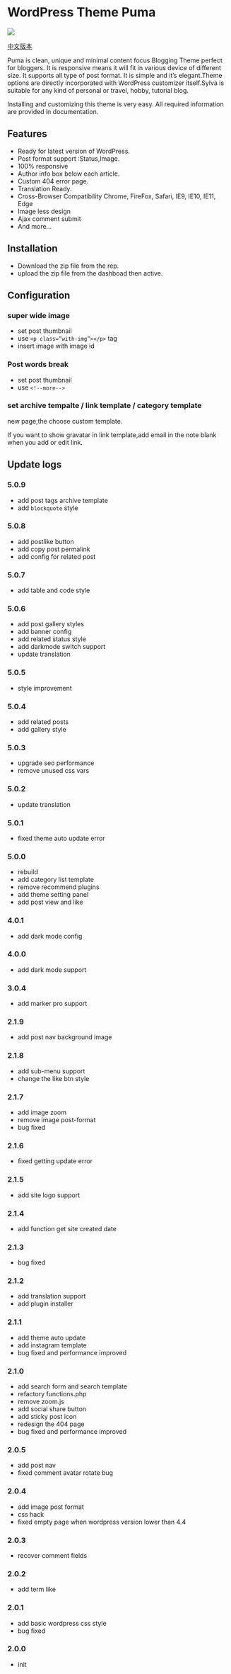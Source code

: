 # WordPress Theme Puma

![](https://static.fatesinger.com/2025/01/10eb5gy4cj9fvxag.png)

[中文版本](https://github.com/bigfa/Puma/blob/master/README_CN.md)

Puma is clean, unique and minimal content focus Blogging Theme perfect for bloggers. It is responsive means it will fit in various device of different size. It supports all type of post format. It is simple and it’s elegant.Theme options are directly incorporated with WordPress customizer itself.Sylva is suitable for any kind of personal or travel, hobby, tutorial blog.

Installing and customizing this theme is very easy. All required information are provided in documentation.

## Features

- Ready for latest version of WordPress.
- Post format support :Status,Image.
- 100% responsive
- Author info box below each article.
- Custom 404 error page.
- Translation Ready.
- Cross-Browser Compatibility Chrome, FireFox, Safari, IE9, IE10, IE11, Edge
- Image less design
- Ajax comment submit
- And more…

## Installation

- Download the zip file from the rep.
- upload the zip file from the dashboad then active.

## Configuration

### super wide image

- set post thumbnail
- use `<p class=”with-img”></p>` tag
- insert image with image id

### Post words break

- set post thumbnail
- use `<!--more-->`

### set archive tempalte / link template / category template

new page,the choose custom template.

If you want to show gravatar in link template,add email in the note blank when you add or edit link.

## Update logs

### 5.0.9

- add post tags archive template
- add `blockquote` style

### 5.0.8

- add postlike button
- add copy post permalink
- add config for related post

### 5.0.7

- add table and code style

### 5.0.6

- add post gallery styles
- add banner config
- add related status style
- add darkmode switch support
- update translation

### 5.0.5

- style improvement

### 5.0.4

- add related posts
- add gallery style

### 5.0.3

- upgrade seo performance
- remove unused css vars

### 5.0.2

- update translation

### 5.0.1

- fixed theme auto update error

### 5.0.0

- rebuild
- add category list template
- remove recommend plugins
- add theme setting panel
- add post view and like

### 4.0.1

- add dark mode config

### 4.0.0

- add dark mode support

### 3.0.4

- add marker pro support

### 2.1.9

- add post nav background image

### 2.1.8

- add sub-menu support
- change the like btn style

### 2.1.7

- add image zoom
- remove image post-format
- bug fixed

### 2.1.6

- fixed getting update error

### 2.1.5

- add site logo support

### 2.1.4

- add function get site created date

### 2.1.3

- bug fixed

### 2.1.2

- add translation support
- add plugin installer

### 2.1.1

- add theme auto update
- add instagram template
- bug fixed and performance improved

### 2.1.0

- add search form and search template
- refactory functions.php
- remove zoom.js
- add social share button
- add sticky post icon
- redesign the 404 page
- bug fixed and performance improved

### 2.0.5

- add post nav
- fixed comment avatar rotate bug

### 2.0.4

- add image post format
- css hack
- fixed empty page when wordpress version lower than 4.4

### 2.0.3

- recover comment fields

### 2.0.2

- add term like

### 2.0.1

- add basic wordpress css style
- bug fixed

### 2.0.0

- init
